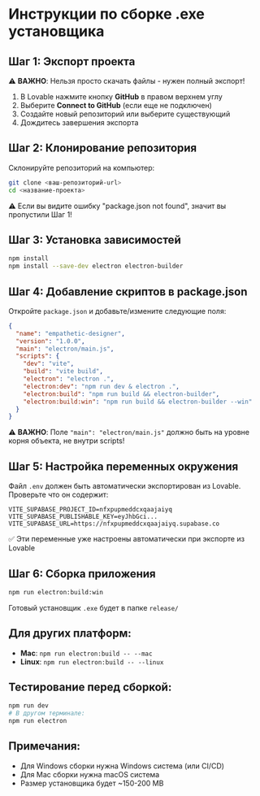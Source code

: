 # Инструкции по сборке .exe установщика

## Шаг 1: Экспорт проекта
⚠️ **ВАЖНО**: Нельзя просто скачать файлы - нужен полный экспорт!

1. В Lovable нажмите кнопку **GitHub** в правом верхнем углу
2. Выберите **Connect to GitHub** (если еще не подключен)
3. Создайте новый репозиторий или выберите существующий
4. Дождитесь завершения экспорта

## Шаг 2: Клонирование репозитория
Склонируйте репозиторий на компьютер:
```bash
git clone <ваш-репозиторий-url>
cd <название-проекта>
```

⚠️ Если вы видите ошибку "package.json not found", значит вы пропустили Шаг 1!

## Шаг 3: Установка зависимостей
```bash
npm install
npm install --save-dev electron electron-builder
```

## Шаг 4: Добавление скриптов в package.json
Откройте `package.json` и добавьте/измените следующие поля:
```json
{
  "name": "empathetic-designer",
  "version": "1.0.0",
  "main": "electron/main.js",
  "scripts": {
    "dev": "vite",
    "build": "vite build",
    "electron": "electron .",
    "electron:dev": "npm run dev & electron .",
    "electron:build": "npm run build && electron-builder",
    "electron:build:win": "npm run build && electron-builder --win"
  }
}
```

⚠️ **ВАЖНО**: Поле `"main": "electron/main.js"` должно быть на уровне корня объекта, не внутри scripts!

## Шаг 5: Настройка переменных окружения
Файл `.env` должен быть автоматически экспортирован из Lovable.
Проверьте что он содержит:
```
VITE_SUPABASE_PROJECT_ID=nfxpupmeddcxqaajaiyq
VITE_SUPABASE_PUBLISHABLE_KEY=eyJhbGci...
VITE_SUPABASE_URL=https://nfxpupmeddcxqaajaiyq.supabase.co
```

✅ Эти переменные уже настроены автоматически при экспорте из Lovable

## Шаг 6: Сборка приложения
```bash
npm run electron:build:win
```

Готовый установщик `.exe` будет в папке `release/`

## Для других платформ:
- **Mac**: `npm run electron:build -- --mac`
- **Linux**: `npm run electron:build -- --linux`

## Тестирование перед сборкой:
```bash
npm run dev
# В другом терминале:
npm run electron
```

## Примечания:
- Для Windows сборки нужна Windows система (или CI/CD)
- Для Mac сборки нужна macOS система
- Размер установщика будет ~150-200 MB
